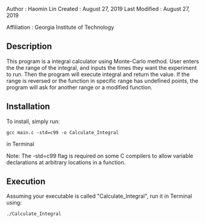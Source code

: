 Author          : Haomin Lin
Created         : August 27, 2019
Last Modified   : August 27, 2019

Affiliation          : Georgia Institute of Technology


Description
-------------

This program is a integral calculator using Monte-Carlo method. User enters the the range of the integral, and inputs the times they want the experiment to run. Then the program will execute integral and return the value. If the range is reversed or the function in specific range has undefined points, the program will ask for another range or a modified function.

Installation
------------

To install, simply run:

    gcc main.c -std=c99 -o Calculate_Integral

in Terminal

Note: The -std=c99 flag is required on some C compilers
to allow variable declarations at arbitrary locations in
a function.

Execution
-----------

Assuming your executable is called "Calculate_Integral", run it in Terminal using:

    ./Calculate_Integral


